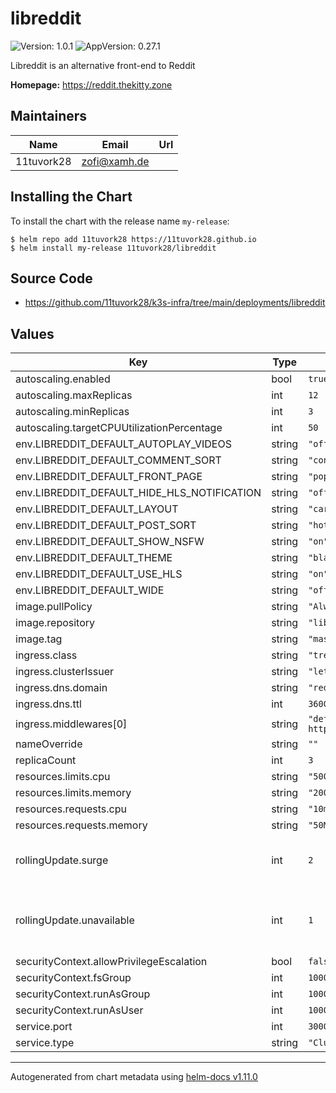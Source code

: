 # libreddit

![Version: 1.0.1](https://img.shields.io/badge/Version-1.0.1-informational?style=flat-square) ![AppVersion: 0.27.1](https://img.shields.io/badge/AppVersion-0.27.1-informational?style=flat-square)

Libreddit is an alternative front-end to Reddit

**Homepage:** <https://reddit.thekitty.zone>

## Maintainers

| Name | Email | Url |
| ---- | ------ | --- |
| 11tuvork28 | <zofi@xamh.de> |  |

## Installing the Chart

To install the chart with the release name `my-release`:

```console
$ helm repo add 11tuvork28 https://11tuvork28.github.io
$ helm install my-release 11tuvork28/libreddit
```
## Source Code

* <https://github.com/11tuvork28/k3s-infra/tree/main/deployments/libreddit>

## Values

| Key | Type | Default | Description |
|-----|------|---------|-------------|
| autoscaling.enabled | bool | `true` |  |
| autoscaling.maxReplicas | int | `12` |  |
| autoscaling.minReplicas | int | `3` |  |
| autoscaling.targetCPUUtilizationPercentage | int | `50` |  |
| env.LIBREDDIT_DEFAULT_AUTOPLAY_VIDEOS | string | `"off"` |  |
| env.LIBREDDIT_DEFAULT_COMMENT_SORT | string | `"confidence"` |  |
| env.LIBREDDIT_DEFAULT_FRONT_PAGE | string | `"popular"` |  |
| env.LIBREDDIT_DEFAULT_HIDE_HLS_NOTIFICATION | string | `"off"` |  |
| env.LIBREDDIT_DEFAULT_LAYOUT | string | `"card"` |  |
| env.LIBREDDIT_DEFAULT_POST_SORT | string | `"hot"` |  |
| env.LIBREDDIT_DEFAULT_SHOW_NSFW | string | `"on"` |  |
| env.LIBREDDIT_DEFAULT_THEME | string | `"black"` |  |
| env.LIBREDDIT_DEFAULT_USE_HLS | string | `"on"` |  |
| env.LIBREDDIT_DEFAULT_WIDE | string | `"off"` |  |
| image.pullPolicy | string | `"Always"` |  |
| image.repository | string | `"libreddit/libreddit"` |  |
| image.tag | string | `"master"` |  |
| ingress.class | string | `"treafik"` |  |
| ingress.clusterIssuer | string | `"letsencrypt-prod"` |  |
| ingress.dns.domain | string | `"reddit.thekitty.zone"` |  |
| ingress.dns.ttl | int | `3600` |  |
| ingress.middlewares[0] | string | `"default-redirect-https@kubernetescrd"` |  |
| nameOverride | string | `""` |  |
| replicaCount | int | `3` |  |
| resources.limits.cpu | string | `"500m"` |  |
| resources.limits.memory | string | `"200Mi"` |  |
| resources.requests.cpu | string | `"10m"` |  |
| resources.requests.memory | string | `"50Mi"` |  |
| rollingUpdate.surge | int | `2` | Set deployment RollingUpdate max surge |
| rollingUpdate.unavailable | int | `1` | Set deployment RollingUpdate max unavailable |
| securityContext.allowPrivilegeEscalation | bool | `false` |  |
| securityContext.fsGroup | int | `1000` |  |
| securityContext.runAsGroup | int | `1000` |  |
| securityContext.runAsUser | int | `1000` |  |
| service.port | int | `3000` |  |
| service.type | string | `"ClusterIP"` |  |

----------------------------------------------
Autogenerated from chart metadata using [helm-docs v1.11.0](https://github.com/norwoodj/helm-docs/releases/v1.11.0)